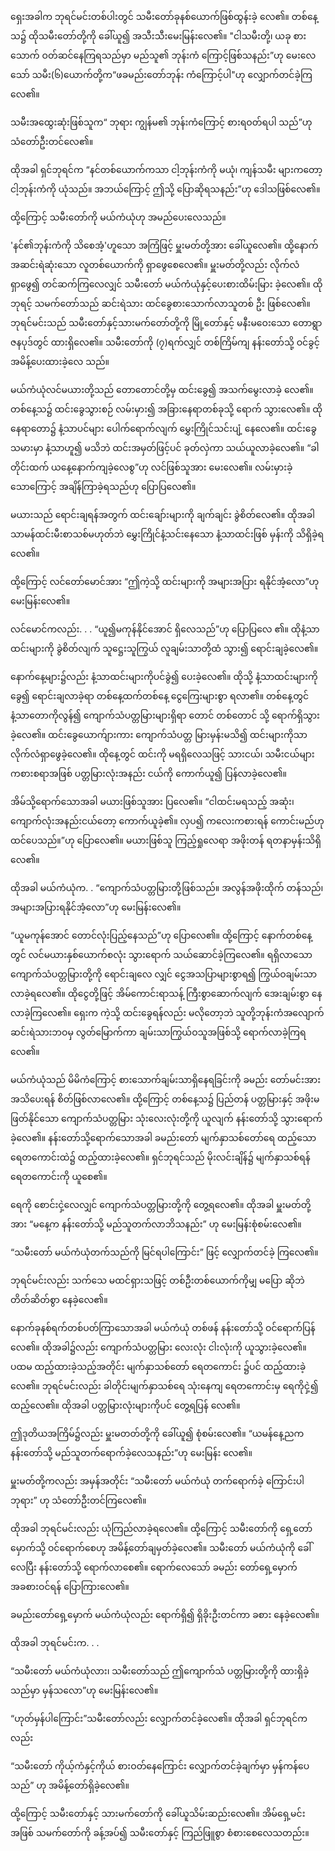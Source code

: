 ရှေးအခါက ဘုရင်မင်းတစ်ပါးတွင် သမီးတော်ခုနစ်ယောက်ဖြစ်ထွန်းခဲ့ လေ၏။ တစ်နေ့သ၌ ထိုသမီးတော်တို့ကို ခေါ်ယူ၍ အသီးသီးမေးမြန်းလေ၏။ "ငါသမီးတို့၊ ယခု စားသောက် ဝတ်ဆင်နေကြရသည်မှာ မည်သူ၏ ဘုန်းကံ ကြောင့်ဖြစ်သနည်း”ဟု မေးလေသော် သမီး(၆)ယောက်တို့က“ဖခမည်းတော်ဘုန်း ကံကြောင့်ပါ"ဟု လျှောက်တင်ခဲ့ကြလေ၏။

သမီးအထွေးဆုံးဖြစ်သူက“ ဘုရား ကျွန်မ၏ ဘုန်းကံကြောင့် စားရဝတ်ရပါ သည်”ဟု သံတော်ဦးတင်လေ၏။

ထိုအခါ ရှင်ဘုရင်က “နင်တစ်ယောက်ကသာ ငါ့ဘုန်းကံကို မယုံ၊ ကျန်သမီး များကတော့ ငါ့ဘုန်းကံကို ယုံသည်။ အဘယ်ကြောင့် ဤသို့ ပြောဆိုရသနည်း”ဟု ဒေါသဖြစ်လေ၏။

ထို့ကြောင့် သမီးတော်ကို မယ်ကံယုံဟု အမည်ပေးလေသည်။

'နင်၏ဘုန်းကံကို သိစေအံ့'ဟူသော အကြံဖြင့် မှူးမတ်တို့အား ခေါ်ယူလေ၏။ ထို့နောက် အဆင်းရဲဆုံးသော လူတစ်ယောက်ကို ရှာဖွေစေလေ၏။ မှူးမတ်တို့လည်း လိုက်လံရှာဖွေ၍ တင်ဆက်ကြလေလျှင် သမီးတော် မယ်ကံယုံနှင့်ပေးစားထိမ်းမြား ခဲ့လေ၏။ ထိုဘုရင့် သမက်တော်သည် ဆင်းရဲသား ထင်ခွေစားသောက်လာသူတစ် ဦး ဖြစ်လေ၏။ ဘုရင်မင်းသည် သမီးတော်နှင့်သားမက်တော်တို့ကို မြို့တော်နှင့် မနီးမဝေးသော တောရွာဇနပုဒ်တွင် ထားရှိလေ၏။ သမီးတော်ကို (၇)ရက်လျှင် တစ်ကြိမ်ကျ နန်းတော်သို့ ဝင်ခွင့်အမိန့်ပေးထားခဲ့လေ သည်။

မယ်ကံယုံလင်မယားတို့သည် တောတောင်တို့မှ ထင်းခွေ၍ အသက်မွေးလာခဲ့ လေ၏။ တစ်နေ့သ၌ ထင်းခွေသွားစဉ် လမ်းမှား၍ အခြားနေရာတစ်ခုသို့ ရောက် သွားလေ၏။ ထိုနေရာတော၌ နံ့သာပင်များ ပေါက်ရောက်လျက် မွှေးကြိုင်သင်းပျံ့ နေလေ၏။ ထင်းခွေသမားမှာ နံ့သာဟူ၍ မသိဘဲ ထင်းအမှတ်ဖြင့်ပင် ခုတ်လှဲကာ သယ်ယူလာခဲ့လေ၏။ “ခါတိုင်းထက် ယနေ့နောက်ကျခဲ့လေစွ”ဟု လင်ဖြစ်သူအား မေးလေ၏။ လမ်းမှားခဲ့သောကြောင့် အချိန်ကြာခဲ့ရသည်ဟု ပြောပြလေ၏။

မယားသည် ရောင်းချရန်အတွက် ထင်းချော်းများကို ချက်ချင်း ခွဲစိတ်လေ၏။ ထိုအခါ သာမန်ထင်းမီးစာသစ်မဟုတ်ဘဲ မွှေးကြိုင်နံ့သင်းနေသော နံ့သာထင်းဖြစ် မှန်းကို သိရှိခဲ့ရလေ၏။

ထို့ကြောင့် လင်တော်မောင်အား “ဤကဲ့သို့ ထင်းများကို အများအပြား ရနိုင်အံ့လော”ဟု မေးမြန်းလေ၏။

လင်မောင်ကလည်း. . . “ယူ၍မကုန်နိုင်အောင် ရှိလေသည်”ဟု ပြောပြလေ ၏။ ထိုနံ့သာထင်းများကို ခွဲစိတ်လျက် သူဋ္ဌေးသူကြွယ် လူချမ်းသာတို့ထံ သွား၍ ရောင်းချခဲ့လေ၏။

နောက်နေ့များ၌လည်း နံ့သာထင်းများကိုပင်ခွဲ၍ ပေးခဲ့လေ၏။ ထိုသို့ နံ့သာထင်းများကို ခွေ၍ ရောင်းချလာခဲ့ရာ တစ်နေ့ထက်တစ်နေ့ ငွေကြေးများစွာ ရလာ၏။ တစ်နေ့တွင် နံ့သာတောကိုလွန်၍ ကျောက်သံပတ္တမြားများရှိရာ တောင် တစ်တောင် သို့ ရောက်ရှိသွားခဲ့လေ၏။ ထင်းခွေယောက်ျားကား ကျောက်သံပတ္တ မြားမှန်းမသိ၍ ထင်းများကိုသာ လိုက်လံရှာဖွေခဲ့လေ၏။ ထိုနေ့တွင် ထင်းကို မရရှိလေသဖြင့် သားငယ်၊ သမီးငယ်များကစားစရာအဖြစ် ပတ္တမြားလုံးအနည်း ငယ်ကို ကောက်ယူ၍ ပြန်လာခဲ့လေ၏။

အိမ်သို့ရောက်သောအခါ မယားဖြစ်သူအား ပြလေ၏။ “ငါထင်းမရသည့် အဆုံး၊ ကျောက်လုံးအနည်းငယ်တော့ ကောက်ယူခဲ့၏။ လှပ၍ ကလေးကစားရန် ကောင်းမည်ဟု ထင်ပေသည်။”ဟု ပြောလေ၏။ မယားဖြစ်သူ ကြည့်ရှုလေရာ အဖိုးတန် ရတနာမှန်းသိရှိလေ၏။

ထိုအခါ မယ်ကံယုံက. . “ကျောက်သံပတ္တမြားတို့ဖြစ်သည်။ အလွန်အဖိုးထိုက် တန်သည်၊ အများအပြားရနိုင်အံ့လော”ဟု မေးမြန်းလေ၏။

“ယူမကုန်အောင် တောင်လုံးပြည့်နေသည်”ဟု ပြောလေ၏။ ထို့ကြောင့် နောက်တစ်နေ့တွင် လင်မယားနှစ်ယောက်စလုံး သွားရောက် သယ်ဆောင်ခဲ့ကြလေ၏။ ရရှိလာသော ကျောက်သံပတ္တမြားတို့ကို ရောင်းချလေ လျှင် ငွေအသပြာများစွာရ၍ ကြွယ်ဝချမ်းသာလာခဲ့ရလေ၏။ ထိုငွေတို့ဖြင့် အိမ်ကောင်းရာသန့် ကြီးစွာဆောက်လျက် အေးချမ်းစွာ နေလာခဲ့ကြလေ၏။ ရှေးက ကဲ့သို့ ထင်းခွေရန်လည်း မလိုတော့ဘဲ သူတို့ဘုန်းကံအလျောက် ဆင်းရဲသားဘဝမှ လွတ်မြောက်ကာ ချမ်းသာကြွယ်ဝသူအဖြစ်သို့ ရောက်လာခဲ့ကြရလေ၏။

မယ်ကံယုံသည် မိမိကံကြောင့် စားသောက်ချမ်းသာရှိနေရခြင်းကို ခမည်း တော်မင်းအား အသိပေးရန် စိတ်ဖြစ်လာလေ၏။ ထို့ကြောင့် တစ်နေ့သ၌ ပြည်တန် ပတ္တမြားနှင့် အဖိုးမဖြတ်နိုင်သော ကျောက်သံပတ္တမြား သုံးလေးလုံးတို့ကို ယူလျက် နန်းတော်သို့ သွားရောက်ခဲ့လေ၏။ နန်းတော်သို့ရောက်သောအခါ ခမည်းတော် မျက်နှာသစ်တော်ရေ ထည့်သော ရေတကောင်းထဲ၌ ထည့်ထားခဲ့လေ၏။ ရှင်ဘုရင်သည် မိုးလင်းချိန်၌ မျက်နှာသစ်ရန် ရေတကောင်းကို ယူစေ၏။

ရေကို စောင်းငှဲ့လေလျှင် ကျောက်သံပတ္တမြားတို့ကို တွေ့ရလေ၏။ ထိုအခါ မှူးမတ်တို့အား “မနေ့က နန်းတော်သို့ မည်သူတက်လာဘိသနည်း” ဟု မေးမြန်းစုံစမ်းလေ၏။

“သမီးတော် မယ်ကံယုံတက်သည်ကို မြင်ရပါကြောင်း” ဖြင့် လျှောက်တင်ခဲ့ ကြလေ၏။

ဘုရင်မင်းလည်း သက်သေ မထင်ရှားသဖြင့် တစ်ဦးတစ်ယောက်ကိုမျှ မပြော ဆိုဘဲ တိတ်ဆိတ်စွာ နေခဲ့လေ၏။

နောက်ခုနစ်ရက်တစ်ပတ်ကြာသောအခါ မယ်ကံယုံ တစ်ဖန် နန်းတော်သို့ ဝင်ရောက်ပြန်လေ၏။ ထိုအခါ၌လည်း ကျောက်သံပတ္တမြား လေးလုံး ငါးလုံးကို ယူသွားခဲ့လေ၏။ ပထမ ထည့်ထားခဲ့သည့်အတိုင်း မျက်နှာသစ်တော် ရေတကောင်း ၌ပင် ထည့်ထားခဲ့လေ၏။ ဘုရင်မင်းလည်း ခါတိုင်းမျက်နှာသစ်ရေ သုံးနေကျ ရေတကောင်းမှ ရေကိုငှဲ့၍ ထည့်လေ၏။ ထိုအခါ ပတ္တမြားလုံးများကိုပင် တွေ့ရပြန် လေ၏။

ဤဒုတိယအကြိမ်၌လည်း မှူးမတတ်တို့ကို ခေါ်ယူ၍ စုံစမ်းလေ၏။ “ယမန်နေ့ညက နန်းတော်သို့ မည်သူတက်ရောက်ခဲ့လေသနည်း”ဟု မေးမြန်း လေ၏။

မှူးမတ်တို့ကလည်း အမှန်အတိုင်း “သမီးတော် မယ်ကံယုံ တက်ရောက်ခဲ့ ကြောင်းပါဘုရား” ဟု သံတော်ဦးတင်ကြလေ၏။

ထိုအခါ ဘုရင်မင်းလည်း ယုံကြည်လာခဲ့ရလေ၏။ ထို့ကြောင့် သမီးတော်ကို ရှေ့တော်မှောက်သို့ ဝင်ရောက်စေဟု အမိန့်တော်ချမှတ်ခဲ့လေ၏။ သမီးတော် မယ်ကံယုံကို ခေါ်လေပြီး နန်းတော်သို့ ရောက်လာစေ၏။ ရောက်လေသော် ခမည်း တော်ရှေ့မှောက် အခစားဝင်ရန် ပြောကြားလေ၏။

ခမည်းတော်ရှေ့မှောက် မယ်ကံယုံလည်း ရောက်ရှိ၍ ရှိခိုးဦးတင်ကာ ခစား နေခဲ့လေ၏။

ထိုအခါ ဘုရင်မင်းက. . .

“သမီးတော် မယ်ကံယုံလား၊ သမီးတော်သည် ဤကျောက်သံ ပတ္တမြားတို့ကို ထားရှိခဲ့သည်မှာ မှန်သလော”ဟု မေးမြန်းလေ၏။

“ဟုတ်မှန်ပါကြောင်း”သမီးတော်လည်း လျှောက်တင်ခဲ့လေ၏။ ထိုအခါ ရှင်ဘုရင်ကလည်း

“သမီးတော် ကိုယ့်ကံနှင့်ကိုယ် စားဝတ်နေကြောင်း လျှောက်တင်ခဲ့ချက်မှာ မှန်ကန်ပေသည်” ဟု အမိန့်တော်ရှိခဲ့လေ၏။

ထို့ကြောင့် သမီးတော်နှင့် သားမက်တော်ကို ခေါ်ယူသိမ်းဆည်းလေ၏။ အိမ်ရှေ့မင်းအဖြစ် သမက်တော်ကို ခန့်အပ်၍ သမီးတော်နှင့် ကြည်ဖြူစွာ စံစားစေလေသတည်း။
